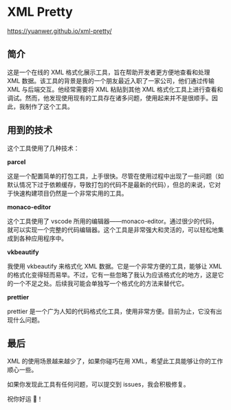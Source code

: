 # XML Pretty

https://yuanwer.github.io/xml-pretty/

## 简介

这是一个在线的 XML 格式化展示工具，旨在帮助开发者更方便地查看和处理 XML 数据。该工具的背景是我的一个朋友最近入职了一家公司，他们通过传输 XML 与后端交互。他经常需要将 XML 粘贴到其他 XML 格式化工具上进行查看和调试。然而，他发现使用现有的工具存在诸多问题，使用起来并不是很顺手。因此，我制作了这个工具。

## 用到的技术

这个工具使用了几种技术：

**parcel**

这是一个配置简单的打包工具，上手很快。尽管在使用过程中出现了一些问题（如默认情况下过于依赖缓存，导致打包的代码不是最新的代码），但总的来说，它对于快速构建项目仍然是一个非常实用的工具。

**monaco-editor**

这个工具使用了 vscode 所用的编辑器——monaco-editor。通过很少的代码，就可以实现一个完整的代码编辑器。这个工具是非常强大和灵活的，可以轻松地集成到各种应用程序中。

**vkbeautify**

我使用 vkbeautify 来格式化 XML 数据。它是一个非常方便的工具，能够让 XML 的格式化变得轻而易举。不过，它有一些忽略了我认为应该格式化的地方，这是它的一个不足之处。后续我可能会单独写一个格式化的方法来替代它。

**prettier**

prettier 是一个广为人知的代码格式化工具，使用非常方便。目前为止，它没有出现什么问题。

## 最后

XML 的使用场景越来越少了，如果你碰巧在用 XML，希望此工具能够让你的工作顺心一些。

如果你发现此工具有任何问题，可以提交到 issues，我会积极修复。

祝你好运 🎉！
